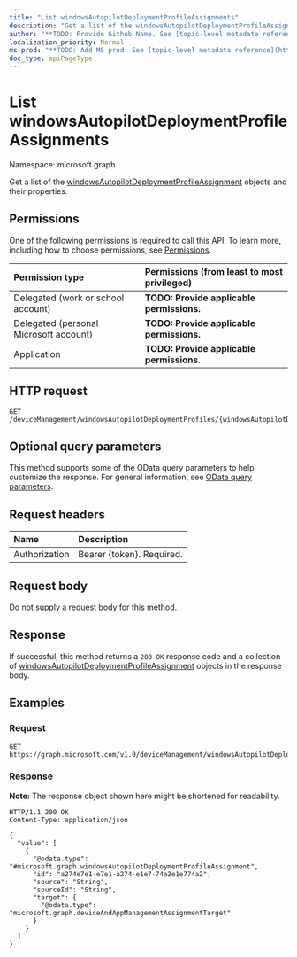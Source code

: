 ```yaml
---
title: "List windowsAutopilotDeploymentProfileAssignments"
description: "Get a list of the windowsAutopilotDeploymentProfileAssignment objects and their properties."
author: "**TODO: Provide Github Name. See [topic-level metadata reference](https://msgo.azurewebsites.net/add/document/guidelines/metadata.html#topic-level-metadata)**"
localization_priority: Normal
ms.prod: "**TODO: Add MS prod. See [topic-level metadata reference](https://msgo.azurewebsites.net/add/document/guidelines/metadata.html#topic-level-metadata)**"
doc_type: apiPageType
---
```


# List windowsAutopilotDeploymentProfileAssignments
Namespace: microsoft.graph



Get a list of the [windowsAutopilotDeploymentProfileAssignment](../resources/windowsautopilotdeploymentprofileassignment.md) objects and their properties.

## Permissions
One of the following permissions is required to call this API. To learn more, including how to choose permissions, see [Permissions](/graph/permissions-reference).

|Permission type|Permissions (from least to most privileged)|
|:---|:---|
|Delegated (work or school account)|**TODO: Provide applicable permissions.**|
|Delegated (personal Microsoft account)|**TODO: Provide applicable permissions.**|
|Application|**TODO: Provide applicable permissions.**|

## HTTP request

<!-- {
  "blockType": "ignored"
}
-->
``` http
GET /deviceManagement/windowsAutopilotDeploymentProfiles/{windowsAutopilotDeploymentProfileId}/assignments
```

## Optional query parameters
This method supports some of the OData query parameters to help customize the response. For general information, see [OData query parameters](/graph/query-parameters).

## Request headers
|Name|Description|
|:---|:---|
|Authorization|Bearer {token}. Required.|

## Request body
Do not supply a request body for this method.

## Response

If successful, this method returns a `200 OK` response code and a collection of [windowsAutopilotDeploymentProfileAssignment](../resources/windowsautopilotdeploymentprofileassignment.md) objects in the response body.

## Examples

### Request
<!-- {
  "blockType": "request",
  "name": "list_windowsautopilotdeploymentprofileassignment"
}
-->
``` http
GET https://graph.microsoft.com/v1.0/deviceManagement/windowsAutopilotDeploymentProfiles/{windowsAutopilotDeploymentProfileId}/assignments
```


### Response
**Note:** The response object shown here might be shortened for readability.
<!-- {
  "blockType": "response",
  "truncated": true,
  "@odata.type": "Collection(microsoft.graph.windowsAutopilotDeploymentProfileAssignment)"
}
-->
``` http
HTTP/1.1 200 OK
Content-Type: application/json

{
  "value": [
    {
      "@odata.type": "#microsoft.graph.windowsAutopilotDeploymentProfileAssignment",
      "id": "a274e7e1-e7e1-a274-e1e7-74a2e1e774a2",
      "source": "String",
      "sourceId": "String",
      "target": {
        "@odata.type": "microsoft.graph.deviceAndAppManagementAssignmentTarget"
      }
    }
  ]
}
```

